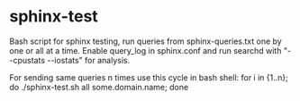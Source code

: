# sphinx-test
Bash script for sphinx testing, run queries from sphinx-queries.txt one by one or all at a time.
Enable query_log in sphinx.conf and run searchd with "--cpustats --iostats" for analysis.

For sending same queries n times use this cycle in bash shell:
for i in {1..n}; do ./sphinx-test.sh all some.domain.name; done
